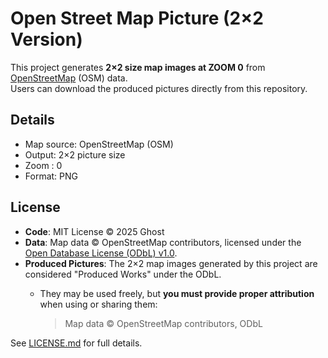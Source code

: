 # Open Street Map Picture (2×2 Version)

This project generates **2×2 size map images at ZOOM 0** from [OpenStreetMap](https://www.openstreetmap.org) (OSM) data.  
Users can download the produced pictures directly from this repository.

## Details
- Map source: OpenStreetMap (OSM)
- Output: 2×2 picture size
- Zoom : 0
- Format: PNG

## License

- **Code**: MIT License © 2025 Ghost  
- **Data**: Map data © OpenStreetMap contributors, licensed under the [Open Database License (ODbL) v1.0](https://opendatacommons.org/licenses/odbl/).  
- **Produced Pictures**: The 2×2 map images generated by this project are considered "Produced Works" under the ODbL.  
  - They may be used freely, but **you must provide proper attribution** when using or sharing them:  

    > Map data © OpenStreetMap contributors, ODbL

See [LICENSE.md](./LICENSE.md) for full details.
